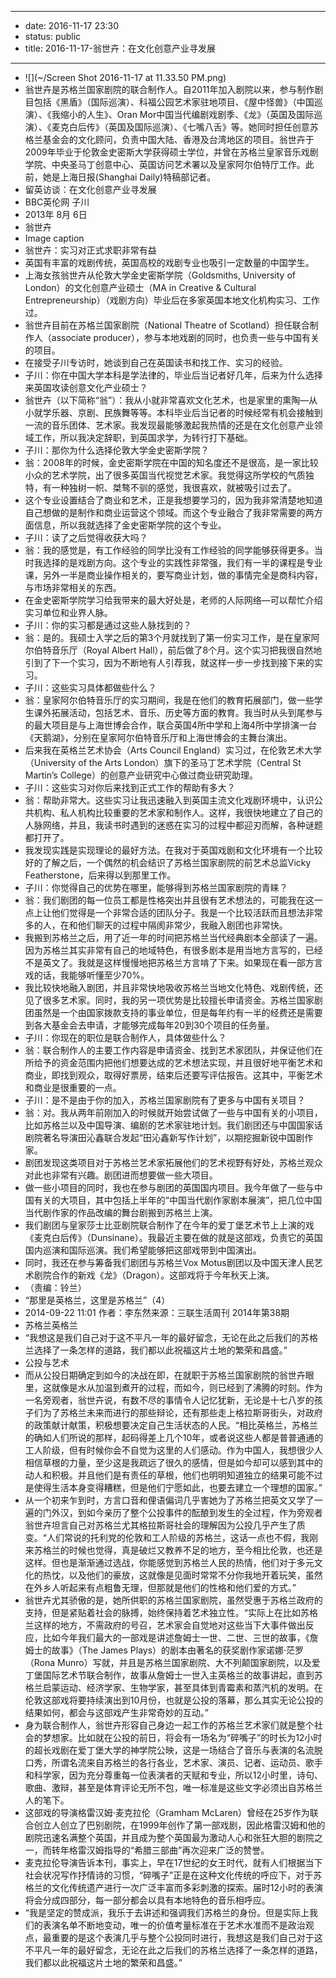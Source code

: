 - --
- date: 2016-11-17 23:30
- status: public
- title: 2016-11-17-翁世卉：在文化创意产业寻发展
- --
- ![](~/Screen Shot 2016-11-17 at 11.33.50 PM.png)
- 翁世卉是苏格兰国家剧院的联合制作人。自2011年加入剧院以来，参与制作剧目包括《黑盾》（国际巡演）、科福公园艺术家驻地项目、《屋中怪兽》（中国巡演）、《我缩小的人生》、Oran Mor中国当代编剧戏剧季、《龙》（英国及国际巡演）、《麦克白后传》（英国及国际巡演）、《七嘴八舌》等。她同时担任创意苏格兰基金会的文化顾问，负责中国大陆、香港及台湾地区的项目。翁世卉于2009年毕业于伦敦金史密斯大学获得硕士学位，并曾在苏格兰皇家音乐戏剧学院、中央圣马丁创意中心、英国访问艺术署以及皇家阿尔伯特厅工作。此前，她是上海日报(Shanghai Daily)特稿部记者。
- 留英访谈：在文化创意产业寻发展
- BBC英伦网 子川
- 2013年 8月 6日
- 翁世卉
- Image caption
- 翁世卉：实习对正式求职非常有益
- 英国有丰富的戏剧传统，英国高校的戏剧专业也吸引一定数量的中国学生。
- 上海女孩翁世卉从伦敦大学金史密斯学院（Goldsmiths, University of London）的文化创意产业硕士（MA in Creative & Cultural Entrepreneurship）（戏剧方向）毕业后在多家英国本地文化机构实习、工作过。
- 翁世卉目前在苏格兰国家剧院（National Theatre of Scotland）担任联合制作人（associate producer），参与本地戏剧的同时，也负责一些与中国有关的项目。
- 在接受子川专访时，她谈到自己在英国读书和找工作、实习的经验。
- 子川：你在中国大学本科是学法律的，毕业后当记者好几年，后来为什么选择来英国攻读创意文化产业硕士？
- 翁世卉（以下简称“翁”）：我从小就非常喜欢文化艺术，也是家里的熏陶—从小就学乐器、京剧、民族舞等等。本科毕业后当记者的时候经常有机会接触到一流的音乐团体、艺术家。我发现最能够激起我热情的还是在文化创意产业领域工作，所以我决定辞职，到英国求学，为转行打下基础。
- 子川：那你为什么选择伦敦大学金史密斯学院？
- 翁：2008年的时候，金史密斯学院在中国的知名度还不是很高，是一家比较小众的艺术学院，出了很多英国当代视觉艺术家。我觉得这所学校的气质独特，有一种独树一帜、桀骜不驯的感觉，我很喜欢，就被吸引过去了。
- 这个专业设置结合了商业和艺术，正是我想要学习的，因为我非常清楚地知道自己想做的是制作和商业运营这个领域。而这个专业融合了我非常需要的两方面信息，所以我就选择了金史密斯学院的这个专业。
- 子川：读了之后觉得收获大吗？
- 翁：我的感觉是，有工作经验的同学比没有工作经验的同学能够获得更多。当时我选择的是戏剧方向。这个专业的实践性非常强，我们有一半的课程是专业课，另外一半是商业操作相关的，要写商业计划，做的事情完全是商科内容，与市场非常相关的东西。
- 在金史密斯学院学习给我带来的最大好处是，老师的人际网络—可以帮忙介绍实习单位和业界人脉。
- 子川：你的实习都是通过这些人脉找到的？
- 翁：是的。我硕士入学之后的第3个月就找到了第一份实习工作，是在皇家阿尔伯特音乐厅（Royal Albert Hall），前后做了8个月。这个实习把我很自然地引到了下一个实习，因为不断地有人引荐我，就这样一步一步找到接下来的实习。
- 子川：这些实习具体都做些什么？
- 翁：皇家阿尔伯特音乐厅的实习期间，我是在他们的教育拓展部门，做一些学生课外拓展活动，包括艺术、音乐、历史等方面的教育。我当时从头到尾参与的最大项目是与上海世博会合作，联合英国4所中学和上海4所中学排演一台《天鹅湖》，分别在皇家阿尔伯特音乐厅和上海世博会的主舞台演出。
- 后来我在英格兰艺术协会（Arts Council England）实习过，在伦敦艺术大学（University of the Arts London）旗下的圣马丁艺术学院（Central St Martin’s College）的创意产业研究中心做过商业研究助理。
- 子川：这些实习对你后来找到正式工作的帮助有多大？
- 翁：帮助非常大。这些实习让我迅速融入到英国主流文化戏剧环境中，认识公共机构、私人机构比较重要的艺术家和制作人。这样，我很快地建立了自己的人脉网络，并且，我读书时遇到的迷惑在实习的过程中都迎刃而解，各种谜题都打开了。
- 我发现实践是实现理论的最好方法。在我对于英国戏剧和文化环境有一个比较好的了解之后，一个偶然的机会结识了苏格兰国家剧院的前艺术总监Vicky Featherstone，后来得以到那里工作。
- 子川：你觉得自己的优势在哪里，能够得到苏格兰国家剧院的青睐？
- 翁：我们剧团的每一位员工都是性格突出并且很有艺术想法的，可能我在这一点上让他们觉得是一个非常合适的团队分子。我是一个比较活跃而且想法非常多的人，在和他们聊天的过程中隔阂非常少，我融入剧团也非常快。
- 我搬到苏格兰之后，用了近一年的时间把苏格兰当代经典剧本全部读了一遍。因为苏格兰其实非常有自己的地域特色，有很多剧本是用当地方言写的，已经不是英文了。我就是这样慢慢地把苏格兰方言啃了下来。如果现在看一部方言戏的话，我能够听懂至少70%。
- 我比较快地融入剧团，并且非常快地吸收苏格兰当地文化特色、戏剧传统，还见了很多艺术家。同时，我的另一项优势是比较擅长申请资金。苏格兰国家剧团虽然是一个由国家拨款支持的事业单位，但是每年约有一半的经费还是需要到各大基金会去申请，才能够完成每年20到30个项目的任务量。
- 子川：你现在的职位是联合制作人，具体做些什么？
- 翁：联合制作人的主要工作内容是申请资金、找到艺术家团队，并保证他们在所给予的资金范围内把他们想要达成的艺术想法实现，并且很好地平衡艺术和商业，即找到观众，取得好票房，结束后还要写评估报告。这其中，平衡艺术和商业是很重要的一点。
- 子川：是不是由于你的加入，苏格兰国家剧院有了更多与中国有关项目？
- 翁：对。我从两年前刚加入的时候就开始尝试做了一些与中国有关的小项目，比如苏格兰以及中国导演、编剧的艺术家驻地计划。我们剧团还与中国国家话剧院著名导演田沁鑫联合发起“田沁鑫新写作计划”，以期挖掘新锐中国剧作家。
- 剧团发现这类项目对于苏格兰艺术家拓展他们的艺术视野有好处，苏格兰观众对此也非常有兴趣。剧团进而想要做一些大项目。
- 做一些小项目的同时，我也在参与剧团的英国国内项目。我今年做了一些与中国有关的大项目，其中包括上半年的“中国当代剧作家剧本展演”，把几位中国当代剧作家的作品改编的舞台剧搬到苏格兰上演。
- 我们剧团与皇家莎士比亚剧院联合制作了在今年的爱丁堡艺术节上上演的戏《麦克白后传》（Dunsinane）。我最近主要在做的就是这部戏，负责它的英国国内巡演和国际巡演。我们希望能够把这部戏带到中国演出。
- 同时，我还在参与筹备我们剧团与苏格兰Vox Motus剧团以及中国天津人民艺术剧院合作的新戏《龙》（Dragon）。这部戏将于今年秋天上演。
- （责编：铃兰）
- “那里是英格兰，这里是苏格兰”（4）
- 2014-09-22 11:01 作者：李东然来源：三联生活周刊 2014年第38期
- 苏格兰英格兰
- “我想这是我们自己对于这不平凡一年的最好留念，无论在此之后我们的苏格兰选择了一条怎样的道路，我们都以此祝福这片土地的繁荣和昌盛。”
- 公投与艺术
- 而从公投日期确定到如今的决战在即，在就职于苏格兰国家剧院的翁世卉眼里，这就像是水从加温到煮开的过程，而如今，则已经到了沸腾的时刻。作为一名旁观者，翁世卉说，有数不尽的事情令人记忆犹新，无论是十七八岁的孩子们为了苏格兰未来而进行的那些辩论，还有那些走上格拉斯哥街头，对政府的政策献计献策，积极想要决定自己生活状态的人民。“相比英格兰，苏格兰的确如人们所说的那样，起码得差上几个10年，或者说这些人都是普普通通的工人阶级，但有时候你会不自觉为这里的人们感动。作为中国人，我想很少人相信草根的力量，至少这是我疏远了很久的感情，但是如今却可以感到其中的动人和积极。并且他们是有责任的草根，他们也明明知道独立的结果可能不过是使得生活本身变得糟糕，但是他们宁愿如此，也要去建立一个理想的国家。”
- 从一个初来乍到时，方言口音和俚语偏词几乎害她为了苏格兰把英文又学了一遍的门外汉，到如今亲历了整个公投事件的酝酿到发生的全过程，作为旁观者翁世卉坦言自己对苏格兰尤其格拉斯哥社会的理解因为公投几乎产生了质变。“人们常说的托利党的伦敦和工人阶级的苏格兰，这话一点也不假，我刚来苏格兰的时候也觉得，真是破烂又教养不足的地方，至今相比伦敦，也还是这样。但也是渐渐通过选战，你能感觉到苏格兰人民的热情，他们对于多元文化的热忱，以及他们的豪放，这就像是见面时常常不分你我地开着玩笑，虽然在外乡人听起来有点粗鲁无理，但那就是他们的性格和他们爱的方式。”
- 翁世卉尤其骄傲的是，她所供职的苏格兰国家剧院，虽然受惠于苏格兰政府的支持，但是紧贴着社会的脉搏，始终保持着艺术独立性。“实际上在比如苏格兰这样的地方，不需政府的号召，艺术家会自觉地对这些当下大事件做出反应，比如今年我们最大的一部戏是讲述詹姆士一世、二世、三世的故事，《詹姆士的故事》（The James Plays）的剧本由著名的获奖剧作家诺娜·茫罗（Rona Munro）写就，并且是苏格兰国家剧院、大不列颠国家剧院，以及爱丁堡国际艺术节联合制作，故事从詹姆士一世入主英格兰的故事讲起，直到苏格兰启蒙运动、经济学家、生物学家，甚至具体到青霉素和蒸汽机的发明。在伦敦这部戏将要持续演出到10月份，也就是公投的落幕，那么其实无论公投的结果如何，都会与这部戏产生非常奇妙的互动。”
- 身为联合制作人，翁世卉形容自己身边一起工作的苏格兰艺术家们就是整个社会的梦想家。比如就在公投的前日，将会有一场名为“碎嘴子”的时长为12小时的超长戏剧在爱丁堡大学的神学院公映，这是一场结合了音乐与表演的名流脱口秀，所谓名流来自苏格兰的各行各业，艺术家、演员、记者、运动员、歌手和科学家，因为充分尊重每一位表演者的天赋和专业，所以12小时里，诗句、歌曲、激辩，甚至是体育评论无所不包，唯一标准是这些文字必须出自苏格兰人的笔下。
- 这部戏的导演格雷汉姆·麦克拉伦（Gramham McLaren）曾经在25岁作为联合创立人创立了巴别剧院，在1999年创作了第一部戏剧，因此格雷汉姆和他的剧院迅速名满整个英国，并且成为整个英国最为激动人心和张狂大胆的剧院之一，而转年格雷汉姆指导的“希腊三部曲”再次迎来广泛的赞誉。
- 麦克拉伦导演告诉本刊，事实上，早在17世纪的女王时代，就有人们根据当下社会状况写作抒情诗的习惯，“碎嘴子”正是在这种文化传统的呼应下，对于苏格兰的文化传统遗产进行一次广泛丰富而多彩刺激的探索。届时12小时的表演将会分成四部分，每一部分都会以具有本地特色的音乐相呼应。
- “我是坚定的赞成派，我乐于去讲述和强调我们苏格兰的身份。但是实际上我们的表演名单不断地变动，唯一的价值考量标准在于艺术水准而不是政治观点，最重要的是这个表演几乎与整个公投同时进行，我想这是我们自己对于这不平凡一年的最好留念，无论在此之后我们的苏格兰选择了一条怎样的道路，我们都以此祝福这片土地的繁荣和昌盛。”
